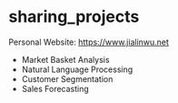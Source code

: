 # sharing_projects
Personal Website: https://www.jialinwu.net

* Market Basket Analysis
* Natural Language Processing
* Customer Segmentation
* Sales Forecasting

